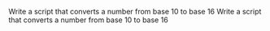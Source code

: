 Write a script that converts a number from base 10 to base 16
Write a script that converts a number from base 10 to base 16
